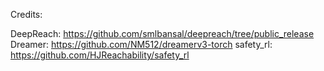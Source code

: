Credits:


DeepReach: https://github.com/smlbansal/deepreach/tree/public_release
Dreamer: https://github.com/NM512/dreamerv3-torch
safety_rl: https://github.com/HJReachability/safety_rl
